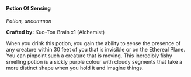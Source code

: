 #### Potion Of Sensing
_Potion, uncommon_

**Crafted by:** Kuo-Toa Brain x1 (Alchemist)

When you drink this potion, you gain the ability to sense the presence of any creature within 30 feet of you that is invisible or on the Ethereal Plane. You can pinpoint such a creature that is moving. This incredibly fishy smelling potion is a sickly purple colour with cloudy segments that take a more distinct shape when you hold it and imagine things.